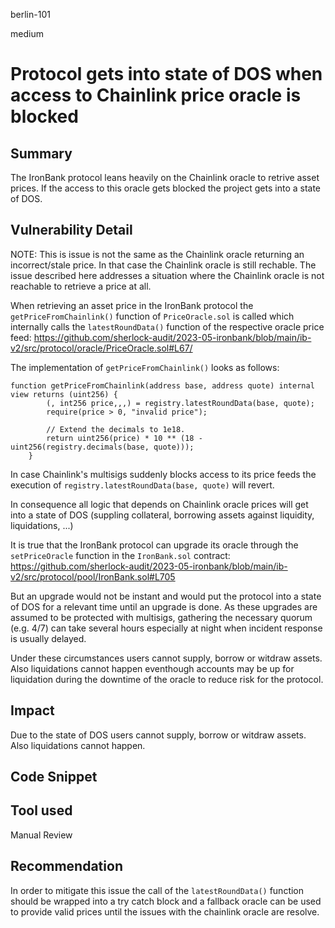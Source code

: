 berlin-101

medium

# Protocol gets into state of DOS when access to Chainlink price oracle is blocked

## Summary

The IronBank protocol leans heavily on the Chainlink oracle to retrive asset prices. If the access to this oracle gets blocked the project gets into a state of DOS.

## Vulnerability Detail

NOTE: This is issue is not the same as the Chainlink oracle returning an incorrect/stale price. In that case the Chainlink oracle is still rechable. The issue described here addresses a situation where the Chainlink oracle is not reachable to retrieve a price at all.

When retrieving an asset price in the IronBank protocol the `getPriceFromChainlink()` function of `PriceOracle.sol` is called which internally calls the `latestRoundData()` function of the respective oracle price feed: https://github.com/sherlock-audit/2023-05-ironbank/blob/main/ib-v2/src/protocol/oracle/PriceOracle.sol#L67/

The implementation of `getPriceFromChainlink()` looks as follows:

```Solidity
function getPriceFromChainlink(address base, address quote) internal view returns (uint256) {
        (, int256 price,,,) = registry.latestRoundData(base, quote);
        require(price > 0, "invalid price");

        // Extend the decimals to 1e18.
        return uint256(price) * 10 ** (18 - uint256(registry.decimals(base, quote)));
    }
```

In case Chainlink's multisigs suddenly blocks access to its price feeds the execution of `registry.latestRoundData(base, quote)` will revert.

In consequence all logic that depends on Chainlink oracle prices will get into a state of DOS (suppling collateral, borrowing assets against liquidity, liquidations, ...)

It is true that the IronBank protocol can upgrade its oracle through the `setPriceOracle` function in the `IronBank.sol` contract: https://github.com/sherlock-audit/2023-05-ironbank/blob/main/ib-v2/src/protocol/pool/IronBank.sol#L705

But an upgrade would not be instant and would put the protocol into a state of DOS for a relevant time until an upgrade is done. As these upgrades are assumed to be protected with multisigs, gathering the necessary quorum (e.g. 4/7) can take several hours especially at night when incident response is usually delayed.

Under these circumstances users cannot supply, borrow or witdraw assets. Also liquidations cannot happen eventhough accounts may be up for liquidation during the downtime of the oracle to reduce risk for the protocol. 

## Impact

Due to the state of DOS users cannot supply, borrow or witdraw assets. Also liquidations cannot happen. 

## Code Snippet

## Tool used

Manual Review

## Recommendation

In order to mitigate this issue the call of the `latestRoundData()` function should be wrapped into a try catch block and a fallback oracle can be used to provide valid prices until the issues with the chainlink oracle are resolve.